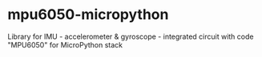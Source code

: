 # mpu6050-micropython
Library for IMU - accelerometer &amp; gyroscope - integrated circuit with code "MPU6050" for MicroPython stack
